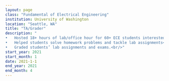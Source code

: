 ```yaml
---
layout: page
class: "Fundamental of Electrical Engineering"
institution: University of Washington
location: "Seattle, WA"
title: "TA/Grader"
description: "
•   Hosted 18+ hours of lab/office hour for 60+ ECE students interested in learning Boolean algebra, combinational and sequential logic circuits design, and FPGA programming using System Verilog.<br/>
•   Helped students solve homework problems and tackle lab assignments<br/>
•	Graded students’ lab assignments and exams.<br/>"
start_year: 2021
start_month: 1
date: 2021-1-1
end_year: 2021
end_month: 4
---
```

